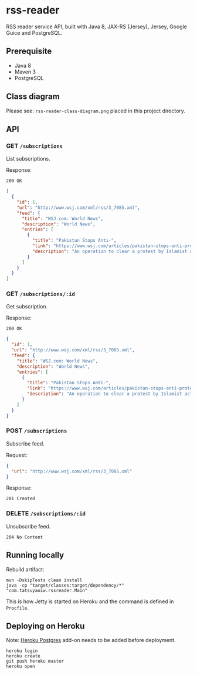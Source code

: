 # rss-reader

RSS reader service API, built with Java 8, JAX-RS (Jersey), Jersey, Google Guice and PostgreSQL.

## Prerequisite

- Java 8
- Maven 3
- PostgreSQL

## Class diagram

Please see: `rss-reader-class-diagram.png` placed in this project directory.

## API

### GET `/subscriptions`

List subscriptions.

Response:

```
200 OK
```

```json
[
  {
    "id": 1,
    "url": "http://www.wsj.com/xml/rss/3_7085.xml",
    "feed": {
      "title": "WSJ.com: World News",
      "description": "World News",
      "entries": [
        {
          "title": "Pakistan Stops Anti-",
          "link": "https://www.wsj.com/articles/pakistan-stops-anti-protest-operation-after-deadly-clashes-1511690273?mod=fox_australian",
          "description": "An operation to clear a protest by Islamist activists in the capital was on hold Sunday morning after at least seven people were killed and "
        }
      ]
    }
  }
]
```

### GET `/subscriptions/:id`

Get subscription.

Response:

```
200 OK
```

```json
{
  "id": 1,
  "url": "http://www.wsj.com/xml/rss/3_7085.xml",
  "feed": {
    "title": "WSJ.com: World News",
    "description": "World News",
    "entries": [
      {
        "title": "Pakistan Stops Anti-",
        "link": "https://www.wsj.com/articles/pakistan-stops-anti-protest-operation-after-deadly-clashes-1511690273?mod=fox_australian",
        "description": "An operation to clear a protest by Islamist activists in the capital was on hold Sunday morning after at least seven people were killed and "
      }
    ]
  }
}
```

### POST `/subscriptions`

Subscribe feed.

Request:

```json
{
  "url": "http://www.wsj.com/xml/rss/3_7085.xml"
}
```

Response:

```
201 Created
```

### DELETE `/subscriptions/:id`

Unsubscribe feed.

```
204 No Content
```

## Running locally

Rebuild artifact:

```
mvn -DskipTests clean install
java -cp "target/classes:target/dependency/*" "com.tatsuyaoiw.rssreader.Main"
```

This is how Jetty is started on Heroku and the command is defined in `Procfile`.

## Deploying on Heroku

Note: [Heroku Postgres](https://devcenter.heroku.com/articles/heroku-postgresql) add-on needs to be added before deployment.

```
heroku login
heroku create
git push heroku master
heroku open
```
